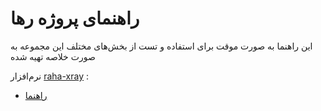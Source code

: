 # راهنمای پروژه رها

این راهنما به صورت موقت برای استفاده و تست از بخش‌های مختلف این مجموعه به صورت خلاصه تهیه شده


نرم‌افزار [raha-xray](https://github.com/Raha-Project/raha-xray) :
* [راهنما](raha-xray.md)
